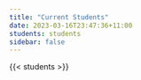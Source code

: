 ```yaml
---
title: "Current Students"
date: 2023-03-16T23:47:36+11:00
students: students
sidebar: false
---
```


{{< students >}}